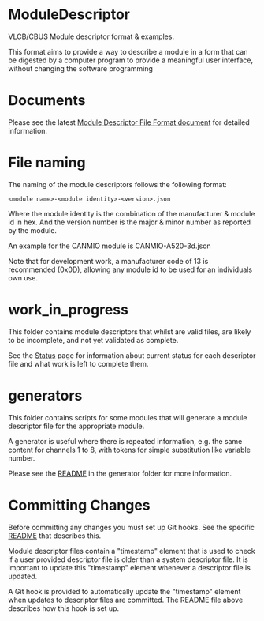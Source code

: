 # ModuleDescriptor
VLCB/CBUS Module descriptor format &amp; examples.

This format aims to provide a way to describe a module in a form that can be digested by a computer program to provide a meaningful user interface, without changing the software programming

# Documents
Please see the latest [Module Descriptor File Format document](documents/Module%20Descriptor%20File%20Format%20V0.05.pdf) for detailed information.

# File naming
The naming of the module descriptors follows the following format:

```<module name>-<module identity>-<version>.json```

Where the module identity is the combination of the manufacturer & module id in hex.
And the version number is the major & minor number as reported by the module.

An example for the CANMIO module is CANMIO-A520-3d.json

Note that for development work, a manufacturer code of 13 is recommended (0x0D), 
allowing any module id to be used for an individuals own use.

# work_in_progress
This folder contains module descriptors that whilst are valid files, are likely to be incomplete, 
and not yet validated as complete.

See the [Status](Status.md) page for information about current status for
each descriptor file and what work is left to complete them.

# generators
This folder contains scripts for some modules that will generate a module descriptor file for 
the appropriate module.

A generator is useful where there is repeated information, e.g. the same content for channels 
1 to 8, with tokens for simple substitution like variable number.

Please see the [README](generators/README.md) in the generator folder for more information.

# Committing Changes

Before committing any changes you must set up Git hooks.
See the specific [README](git-hooks/README.md) that describes this.

Module descriptor files contain a "timestamp" element that is used to
check if a user provided descriptor file is older than a system descriptor 
file.
It is important to update this "timestamp" element whenever a descriptor file
is updated.

A Git hook is provided to automatically update the "timestamp" element
when updates to descriptor files are committed.
The README file above describes how this hook is set up.

